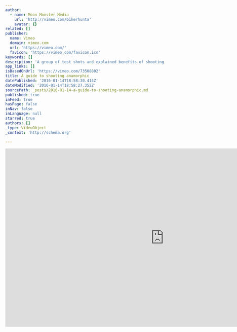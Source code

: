 ```yaml
---
author:
  - name: Moon Monster Media
    url: 'http://vimeo.com/bikerhunta'
    avatar: {}
related: []
publisher:
  name: Vimeo
  domain: vimeo.com
  url: 'https://vimeo.com/'
  favicon: 'https://vimeo.com/favicon.ico'
keywords: []
description: 'A group of test shots and explained benefits of shooting anamorphic. You can download a PDF guide from EOSHD http://www.eoshd.com/anamorphic-guide Adapters and other resources can be found at vid-Atlantic http://vid-atlantic.com/'
app_links: []
isBasedOnUrl: 'https://vimeo.com/73508802'
title: A guide to shooting anamorphic
datePublished: '2016-01-14T18:58:30.414Z'
dateModified: '2016-01-14T18:58:27.352Z'
sourcePath: _posts/2016-01-14-a-guide-to-shooting-anamorphic.md
published: true
inFeed: true
hasPage: false
inNav: false
inLanguage: null
starred: true
authors: []
_type: VideoObject
_context: 'http://schema.org'

---
```

<iframe src="https://cdn.embedly.com/widgets/media.html?src=https%3A%2F%2Fplayer.vimeo.com%2Fvideo%2F73508802&amp;url=https%3A%2F%2Fvimeo.com%2F73508802&amp;image=http%3A%2F%2Fi.vimeocdn.com%2Fvideo%2F470190446_1280.jpg&amp;key=b7d04c9b404c499eba89ee7072e1c4f7&amp;type=text%2Fhtml&amp;schema=vimeo" width="1000" height="563" scrolling="no" frameborder="0" allowfullscreen="allowfullscreen" style=""></iframe>